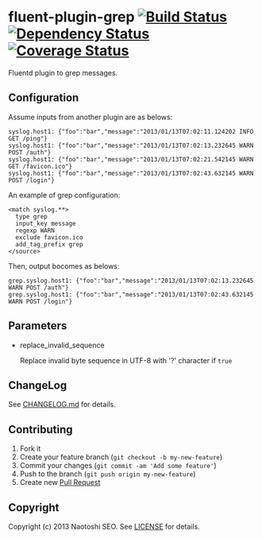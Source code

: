 # fluent-plugin-grep [![Build Status](https://secure.travis-ci.org/sonots/fluent-plugin-grep.png?branch=master)](http://travis-ci.org/sonots/fluent-plugin-grep) [![Dependency Status](https://gemnasium.com/sonots/fluent-plugin-grep.png)](https://gemnasium.com/sonots/fluent-plugin-grep) [![Coverage Status](https://coveralls.io/repos/sonots/fluent-plugin-grep/badge.png?branch=master)](https://coveralls.io/r/sonots/fluent-plugin-grep)

Fluentd plugin to grep messages.

## Configuration

Assume inputs from another plugin are as belows:

    syslog.host1: {"foo":"bar","message":"2013/01/13T07:02:11.124202 INFO GET /ping"}
    syslog.host1: {"foo":"bar","message":"2013/01/13T07:02:13.232645 WARN POST /auth"}
    syslog.host1: {"foo":"bar","message":"2013/01/13T07:02:21.542145 WARN GET /favicon.ico"}
    syslog.host1: {"foo":"bar","message":"2013/01/13T07:02:43.632145 WARN POST /login"}

An example of grep configuration:

    <match syslog.**>
      type grep
      input_key message
      regexp WARN
      exclude favicon.ico
      add_tag_prefix grep
    </source>

Then, output bocomes as belows:

    grep.syslog.host1: {"foo":"bar","message":"2013/01/13T07:02:13.232645 WARN POST /auth"}
    grep.syslog.host1: {"foo":"bar","message":"2013/01/13T07:02:43.632145 WARN POST /login"}

## Parameters

- replace_invalid_sequence

    Replace invalid byte sequence in UTF-8 with '?' character if `true`

## ChangeLog

See [CHANGELOG.md](CHANGELOG.md) for details.

## Contributing

1. Fork it
2. Create your feature branch (`git checkout -b my-new-feature`)
3. Commit your changes (`git commit -am 'Add some feature'`)
4. Push to the branch (`git push origin my-new-feature`)
5. Create new [Pull Request](../../pull/new/master)

## Copyright

Copyright (c) 2013 Naotoshi SEO. See [LICENSE](LICENSE) for details.


